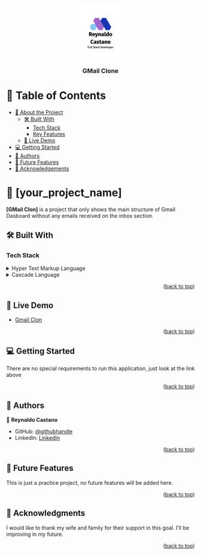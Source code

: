 <a name="readme-top"></a>
<div align="center">
  <img src="./assets/Vertical Lockup on White Background.png" alt="logo" width="140"  height="auto" />
  <br/>

  <h3><b>GMail Clone</b></h3>

</div>

<!-- TABLE OF CONTENTS -->

# 📗 Table of Contents

- [📖 About the Project](#about-project)
  - [🛠 Built With](#built-with)
    - [Tech Stack](#tech-stack)
    - [Key Features](#key-features)
  - [🚀 Live Demo](#live-demo)
- [💻 Getting Started](#getting-started)
- [👥 Authors](#authors)
- [🔭 Future Features](#future-features)
- [🙏 Acknowledgements](#acknowledgements)

<!-- PROJECT DESCRIPTION -->

# 📖 [your_project_name] <a name="about-project"></a>

**[GMail Clon]** is a project that only shows the main structure of Gmail Dasboard without any emails received on the inbox section.

## 🛠 Built With <a name="built-with"></a>

### Tech Stack <a name="tech-stack"></a>

<details>
  <summary>Hyper Text Markup Language</summary>
  <ul>
    <li><a href="https://html.com/">HTML</a></li>
  </ul>
</details>

<details>
  <summary>Cascade Language</summary>
  <ul>
    <li><a href="https://css.com/">CSS</a></li>
  </ul>
</details>


<p align="right">(<a href="#readme-top">back to top</a>)</p>

<!-- LIVE DEMO -->

## 🚀 Live Demo <a name="live-demo"></a>

- [Gmail Clon](https://reyantonio12.github.io/Gmail_Clon/)

<p align="right">(<a href="#readme-top">back to top</a>)</p>

<!-- GETTING STARTED -->

## 💻 Getting Started <a name="getting-started"></a>

There are no special requirements to run this application, just look at the link above

<p align="right">(<a href="#readme-top">back to top</a>)</p>

<!-- AUTHORS -->

## 👥 Authors <a name="authors"></a>


👤 **Reynaldo Castano**

- GitHub: [@githubhandle](https://github.com/ReyAntonio12)
- LinkedIn: [LinkedIn](https://www.linkedin.com/in/reynaldo-casta%C3%B1o/?locale=en_US)

<p align="right">(<a href="#readme-top">back to top</a>)</p>

<!-- FUTURE FEATURES -->

## 🔭 Future Features <a name="future-features"></a>

This is just a practice project, no future features will be added here.

<p align="right">(<a href="#readme-top">back to top</a>)</p>

<!-- CONTRIBUTING -->


## 🙏 Acknowledgments <a name="acknowledgements"></a>

I would like to thank my wife and family for their support in this goal. I'll be improving in my future.

<p align="right">(<a href="#readme-top">back to top</a>)</p>

<!-- FAQ (optional) -->
